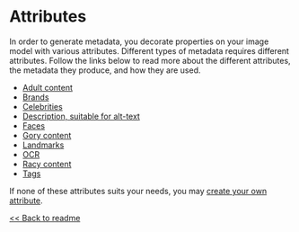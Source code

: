 # Attributes

In order to generate metadata, you decorate properties on your image model with various attributes. Different types of metadata requires different attributes. Follow the links below to read more about the different attributes, the metadata they produce, and how they are used.

- [Adult content](./attributes/AnalyzeImageForAdultContent.md)
- [Brands](./attributes/AnalyzeImageForBrands.md)
- [Celebrities](./attributes/AnalyzeImageForCelebrities.md)
- [Description, suitable for alt-text](./attributes/AnalyzeImageForDescription.md)
- [Faces](./attributes/AnalyzeImageForFaces.md)
- [Gory content](./attributes/AnalyzeImageForGoryContent.md)
- [Landmarks](./attributes/AnalyzeImageForLandmarks.md)
- [OCR](./attributes/AnalyzeImageForOcr.md)
- [Racy content](./attributes/AnalyzeImageForRacyContent.md)
- [Tags](./attributes/AnalyzeImageForTags.md)

If none of these attributes suits your needs, you may [create your own attribute](./attributes/CustomAttribute.md).

[<< Back to readme](../README.md)